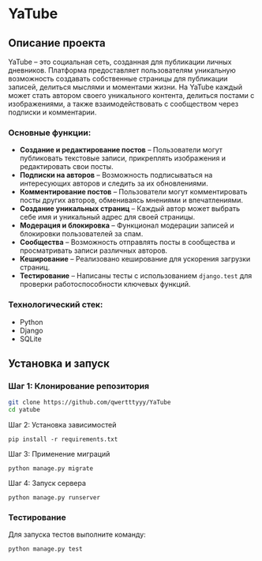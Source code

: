 # YaTube

## Описание проекта

YaTube – это социальная сеть, созданная для публикации личных дневников. Платформа предоставляет пользователям уникальную возможность создавать собственные страницы для публикации записей, делиться мыслями и моментами жизни. На YaTube каждый может стать автором своего уникального контента, делиться постами с изображениями, а также взаимодействовать с сообществом через подписки и комментарии.

### Основные функции:

- **Создание и редактирование постов** – Пользователи могут публиковать текстовые записи, прикреплять изображения и редактировать свои посты.
- **Подписки на авторов** – Возможность подписываться на интересующих авторов и следить за их обновлениями.
- **Комментирование постов** – Пользователи могут комментировать посты других авторов, обмениваясь мнениями и впечатлениями.
- **Создание уникальных страниц** – Каждый автор может выбрать себе имя и уникальный адрес для своей страницы.
- **Модерация и блокировка** – Функционал модерации записей и блокировки пользователей за спам.
- **Сообщества** – Возможность отправлять посты в сообщества и просматривать записи различных авторов.
- **Кеширование** – Реализовано кеширование для ускорения загрузки страниц.
- **Тестирование** – Написаны тесты с использованием `django.test` для проверки работоспособности ключевых функций.

### Технологический стек:

- Python
- Django
- SQLite

## Установка и запуск

### Шаг 1: Клонирование репозитория

```bash
git clone https://github.com/qwertttyyy/YaTube
cd yatube
```
Шаг 2: Установка зависимостей
```
pip install -r requirements.txt
```
Шаг 3: Применение миграций
```
python manage.py migrate
```
Шаг 4: Запуск сервера
```
python manage.py runserver
```
### Тестирование
Для запуска тестов выполните команду:
```
python manage.py test
```